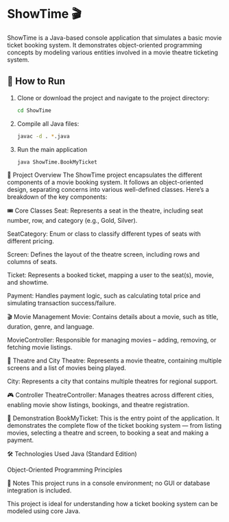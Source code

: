 # ShowTime 🎬

ShowTime is a Java-based console application that simulates a basic movie ticket booking system. It demonstrates object-oriented programming concepts by modeling various entities involved in a movie theatre ticketing system.

## 🚀 How to Run

1. Clone or download the project and navigate to the project directory:

   ```bash
   cd ShowTime

2. Compile all Java files:

    ```bash
    javac -d . *.java

3. Run the main application
    ```bash
    java ShowTime.BookMyTicket

📖 Project Overview
The ShowTime project encapsulates the different components of a movie booking system. It follows an object-oriented design, separating concerns into various well-defined classes. Here’s a breakdown of the key components:

🎟️ Core Classes
Seat: Represents a seat in the theatre, including seat number, row, and category (e.g., Gold, Silver).

SeatCategory: Enum or class to classify different types of seats with different pricing.

Screen: Defines the layout of the theatre screen, including rows and columns of seats.

Ticket: Represents a booked ticket, mapping a user to the seat(s), movie, and showtime.

Payment: Handles payment logic, such as calculating total price and simulating transaction success/failure.

🎬 Movie Management
Movie: Contains details about a movie, such as title, duration, genre, and language.

MovieController: Responsible for managing movies – adding, removing, or fetching movie listings.

🏢 Theatre and City
Theatre: Represents a movie theatre, containing multiple screens and a list of movies being played.

City: Represents a city that contains multiple theatres for regional support.

🎮 Controller
TheatreController: Manages theatres across different cities, enabling movie show listings, bookings, and theatre registration.

🧪 Demonstration
BookMyTicket: This is the entry point of the application. It demonstrates the complete flow of the ticket booking system — from listing movies, selecting a theatre and screen, to booking a seat and making a payment.

🛠️ Technologies Used
Java (Standard Edition)

Object-Oriented Programming Principles

📌 Notes
This project runs in a console environment; no GUI or database integration is included.

This project is ideal for understanding how a ticket booking system can be modeled using core Java.